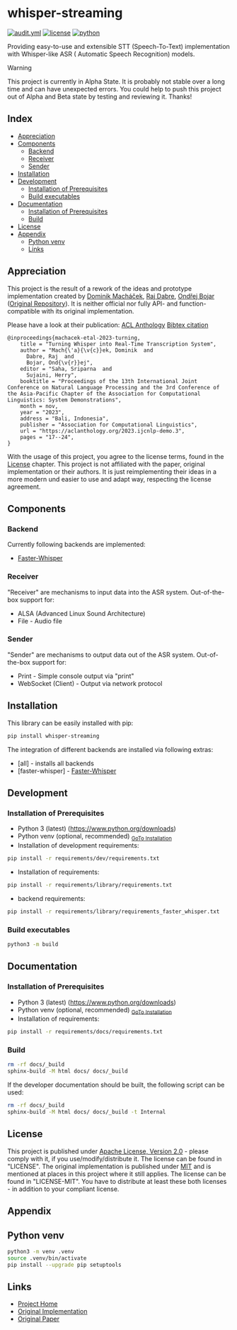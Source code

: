 # whisper-streaming

[![audit.yml](https://github.com/nkaaf/ufal-whisper_streaming/actions/workflows/audit.yml/badge.svg)](https://github.com/nkaaf/ufal-whisper_streaming/actions/workflows/audit.yml)
[![license](https://badgen.net/github/license/nkaaf/ufal-whisper_streaming/)](https://www.apache.org/licenses/LICENSE-2.0)
[![python](https://badgen.net/pypi/python/whisper-streaming/)](https://pypi.org/project/pyds-stubs)

Providing easy-to-use and extensible STT (Speech-To-Text) implementation with Whisper-like ASR (
Automatic Speech Recognition) models.

> [!WARNING]  
> This project is currently in Alpha State. It is probably not stable over a long time and can have
> unexpected errors. You could help to push this project out of Alpha and Beta state by testing and
> reviewing it. Thanks!

## Index

* [Appreciation](#appreciation)
* [Components](#components)
    * [Backend](#backend)
    * [Receiver](#receiver)
    * [Sender](#sender)
* [Installation](#installation)
* [Development](#development)
    * [Installation of Prerequisites](#installation-of-prerequisites)
    * [Build executables](#build-executables)
* [Documentation](#documentation)
    * [Installation of Prerequisites](#installation-of-prerequisites-1)
    * [Build](#build)
* [License](#license)
* [Appendix](#appendix)
    * [Python venv](#python-venv)
    * [Links](#links)

## Appreciation

This project is the result of a rework of the ideas and prototype implementation created
by [Dominik Macháček](https://ufal.mff.cuni.cz/dominik-machacek), [Raj Dabre](https://prajdabre.github.io/), [Ondřej Bojar](https://ufal.mff.cuni.cz/ondrej-bojar) ([Original Repository](https://github.com/ufal/whisper_streaming)).
It is neither official nor fully API- and function-compatible with its original implementation.

Please have a look at their publication:
[ACL Anthology](https://aclanthology.org/2023.ijcnlp-demo.3/)
[Bibtex citation](https://aclanthology.org/2023.ijcnlp-demo.3.bib)

```
@inproceedings{machacek-etal-2023-turning,
    title = "Turning Whisper into Real-Time Transcription System",
    author = "Mach{\'a}{\v{c}}ek, Dominik  and
      Dabre, Raj  and
      Bojar, Ond{\v{r}}ej",
    editor = "Saha, Sriparna  and
      Sujaini, Herry",
    booktitle = "Proceedings of the 13th International Joint Conference on Natural Language Processing and the 3rd Conference of the Asia-Pacific Chapter of the Association for Computational Linguistics: System Demonstrations",
    month = nov,
    year = "2023",
    address = "Bali, Indonesia",
    publisher = "Association for Computational Linguistics",
    url = "https://aclanthology.org/2023.ijcnlp-demo.3",
    pages = "17--24",
}
```

With the usage of this project, you agree to the license terms, found in the [License](#license)
chapter.
This project is not affiliated with the paper, original implementation or their authors. It is just
reimplementing their ideas in a more modern und easier to use and adapt way, respecting the license
agreement.

## Components

### Backend

Currently following backends are implemented:

* [Faster-Whisper](https://github.com/SYSTRAN/faster-whisper)

### Receiver

"Receiver" are mechanisms to input data into the ASR system. Out-of-the-box support for:

* ALSA (Advanced Linux Sound Architecture)
* File - Audio file

### Sender

"Sender" are mechanisms to output data out of the ASR system. Out-of-the-box support for:

* Print - Simple console output via "print"
* WebSocket (Client) - Output via network protocol

## Installation

This library can be easily installed with pip:

```bash
pip install whisper-streaming
```

The integration of different backends are installed via following extras:
* [all] - installs all backends
* [faster-whisper] - [Faster-Whisper](https://github.com/SYSTRAN/faster-whisper)

## Development

### Installation of Prerequisites

* Python 3 (latest) (https://www.python.org/downloads)
* Python venv (optional, recommended) <sub>[GoTo Installation](#python-venv)</sub>
* Installation of development requirements:

```bash
pip install -r requirements/dev/requirements.txt
```

* Installation of requirements:

```bash
pip install -r requirements/library/requirements.txt
```

* backend requirements:

```bash
pip install -r requirements/library/requirements_faster_whisper.txt
```

### Build executables

```bash
python3 -m build
```

## Documentation

### Installation of Prerequisites

* Python 3 (latest) (https://www.python.org/downloads)
* Python venv (optional, recommended) <sub>[GoTo Installation](#python-venv)</sub>
* Installation of requirements:

```bash
pip install -r requirements/docs/requirements.txt
```

### Build

```bash
rm -rf docs/_build
sphinx-build -M html docs/ docs/_build
```

If the developer documentation should be built, the following script can be used:

```bash
rm -rf docs/_build
sphinx-build -M html docs/ docs/_build -t Internal
```

## License

This project is published
under [Apache License, Version 2.0](https://www.apache.org/licenses/LICENSE-2.0) - please comply
with it, if you use/modify/distribute it. The license can be found in "LICENSE". The original
implementation is published under [MIT](https://mit-license.org/) and is mentioned at places in this
project where it still applies. The license can be found in "LICENSE-MIT". You have to distribute at
least these both licenses - in addition to your compliant license.

## Appendix

## Python venv

```bash
python3 -m venv .venv
source .venv/bin/activate
pip install --upgrade pip setuptools
```

## Links

* [Project Home](https://github.com/nkaaf/ufal-whisper_streaming)
* [Original Implementation](https://github.com/ufal/whisper_streaming)
* [Original Paper](https://aclanthology.org/2023.ijcnlp-demo.3.pdf)

